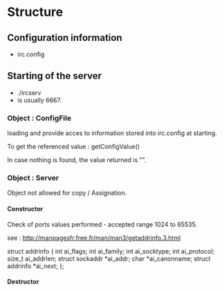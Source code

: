 # Structure

## Configuration information
- irc.config

## Starting of the server
- ./ircserv <PORT> <PASSWORD>
- <PORT> is usually 6667.


### Object : ConfigFile

loading and provide acces to information stored into irc.config at starting.

To get the referenced value : getConfigValue()

In case nothing is found, the value returned is "".
  
### Object : Server

Object not allowed for copy / Assignation.

#### Constructor

Check of ports values performed - accepted range 1024 to 65535.

see : http://manpagesfr.free.fr/man/man3/getaddrinfo.3.html

struct addrinfo {
    int              ai_flags;
    int              ai_family;
    int              ai_socktype;
    int              ai_protocol;
    size_t           ai_addrlen;
    struct sockaddr *ai_addr;
    char            *ai_canonname;
    struct addrinfo *ai_next;
};


#### Destructor


  





